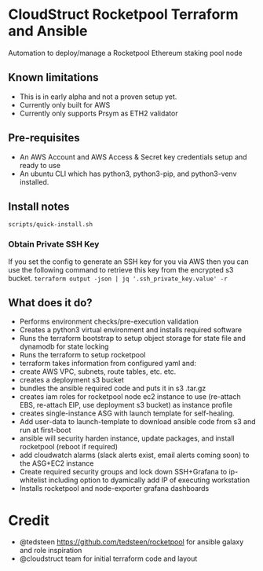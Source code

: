 # CloudStruct Rocketpool Terraform and Ansible
Automation to deploy/manage a Rocketpool Ethereum staking pool node

## Known limitations
- This is in early alpha and not a proven setup yet.
- Currently only built for AWS
- Currently only supports Prsym as ETH2 validator

## Pre-requisites
- An AWS Account and AWS Access & Secret key credentials setup and ready to use
- An ubuntu CLI which has python3, python3-pip, and python3-venv installed.

## Install notes
```
scripts/quick-install.sh
```

### Obtain Private SSH Key
If you set the config to generate an SSH key for you via AWS then you can use the following command to retrieve this key from the encrypted s3 bucket.
`terraform output -json | jq '.ssh_private_key.value' -r`

## What does it do?
- Performs environment checks/pre-execution validation
- Creates a python3 virtual environment and installs required software
- Runs the terraform bootstrap to setup object storage for state file and dynamodb for state locking
- Runs the terraform to setup rocketpool
- terraform takes information from configured yaml and:
- create AWS VPC, subnets, route tables, etc. etc.
- creates a deployment s3 bucket
- bundles the ansible required code and puts it in s3 .tar.gz
- creates iam roles for rocketpool node ec2 instance to use (re-attach EBS, re-attach EIP, use deployment s3 bucket) as instance profile
- creates single-instance ASG with launch template for self-healing.
- Add user-data to launch-template to download ansible code from s3 and run at first-boot
- ansible will security harden instance, update packages, and install rocketpool (reboot if required)
- add cloudwatch alarms (slack alerts exist, email alerts coming soon) to the ASG+EC2 instance
- Create required security groups and lock down SSH+Grafana to ip-whitelist including option to dyamically add IP of executing workstation
- Installs rocketpool and node-exporter grafana dashboards

# Credit
- @tedsteen https://github.com/tedsteen/rocketpool for ansible galaxy and role inspiration
- @cloudstruct team for initial terraform code and layout
